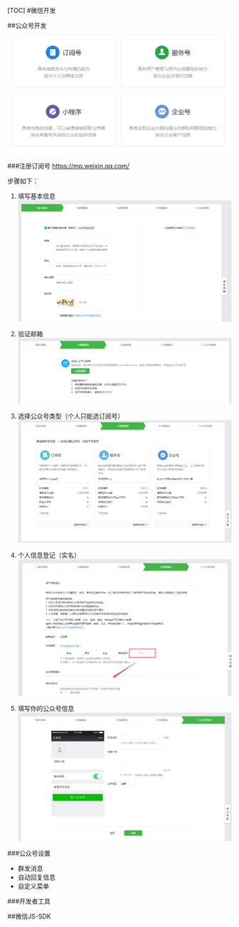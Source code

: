 [TOC]
#微信开发


##公众号开发
![公众号类型](img/gzh.png "公众号类型")

###注册订阅号
https://mp.weixin.qq.com/

步骤如下：

1. 填写基本信息
[![Alt text](img/reg1.png "Optional title")](img/reg1.png)

2. 验证邮箱
[![Alt text](img/reg2.png "Optional title")](img/reg2.png)

3. 选择公众号类型（个人只能选订阅号）
[![Alt text](img/reg3.png "Optional title")](img/reg3.png)

4. 个人信息登记（实名）
[![Alt text](img/reg4.png "Optional title")](img/reg4.png)

5. 填写你的公众号信息
[![Alt text](img/reg5.png "Optional title")](img/reg5.png)


###公众号设置

* 群发消息
* 自动回复信息
* 自定义菜单


###开发者工具

##微信JS-SDK



